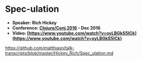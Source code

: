 # Spec-ulation

* **Speaker: Rich Hickey**
* **Conference: [Clojure/Conj 2016](http://2016.clojure-conj.org) - Dec 2016**
* **Video: [https://www.youtube.com/watch?v=oyLBGkS5ICk](https://www.youtube.com/watch?v=oyLBGkS5ICk)**

https://github.com/matthiasn/talk-transcripts/blob/master/Hickey_Rich/Spec_ulation.md

